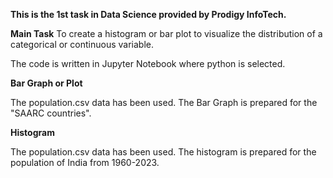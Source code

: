 **This is the 1st task in Data Science provided by Prodigy InfoTech.**

**Main Task**
To create a histogram or bar plot to visualize the distribution of a categorical or continuous variable.

The code is written in Jupyter Notebook where python is selected.

**Bar Graph or Plot**

The population.csv data has been used. The Bar Graph is prepared for the "SAARC countries".

**Histogram**

The population.csv data has been used. The histogram is prepared for the population of India from 1960-2023.

